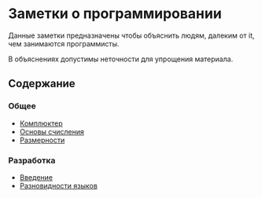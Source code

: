 # Заметки о программировании

Данные заметки предназначены чтобы объяснить людям, далеким от it, чем занимаются программисты.

В объяснениях допустимы неточности для упрощения материала.

## Содержание
### Общее
* [Комплюктер](/Общее/Комплюктер.md)
* [Основы счисления](/Общее/ОсновыСчисления.md)
* [Размерности](/Общее/Размерности.md)

### Разработка
* [Введение](/Разработка/Введение.md)
* [Разновидности языков](/Разработка/РазновидностиЯзыков.md)


